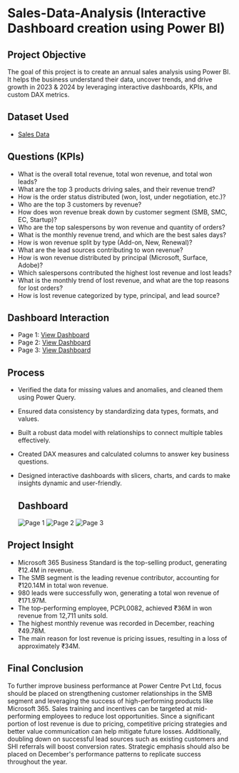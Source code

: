 # Sales-Data-Analysis (Interactive Dashboard creation using Power BI)
## Project Objective
The goal of this project is to create an annual sales analysis using Power BI. It helps the business understand their data, uncover trends, and drive growth in 2023 & 2024 by leveraging interactive dashboards, KPIs, and custom DAX metrics.

## Dataset Used
- <a href="https://github.com/sabaribala2004-dataanalyst/powerbi-dashboard/blob/main/Pipe%20Project%20Data.xlsx">Sales Data </a>

## Questions (KPIs)
- What is the overall total revenue, total won revenue, and total won leads?
- What are the top 3 products driving sales, and their revenue trend?
- How is the order status distributed (won, lost, under negotiation, etc.)?
- Who are the top 3 customers by revenue?
- How does won revenue break down by customer segment (SMB, SMC, EC, Startup)?
- Who are the top salespersons by won revenue and quantity of orders?
- What is the monthly revenue trend, and which are the best sales days?
- How is won revenue split by type (Add-on, New, Renewal)?
- What are the lead sources contributing to won revenue?
- How is won revenue distributed by principal (Microsoft, Surface, Adobe)?
- Which salespersons contributed the highest lost revenue and lost leads?
- What is the monthly trend of lost revenue, and what are the top reasons for lost orders?
- How is lost revenue categorized by type, principal, and lead source?

## Dashboard Interaction
- Page 1: <a href="https://github.com/sabaribala2004-dataanalyst/powerbi-dashboard/blob/main/Page%201.JPG">View Dashboard</a>
- Page 2: <a href="https://github.com/sabaribala2004-dataanalyst/powerbi-dashboard/blob/main/Page%202.JPG">View Dashboard</a>
- Page 3: <a href="https://github.com/sabaribala2004-dataanalyst/powerbi-dashboard/blob/main/Page%203.JPG">View Dashboard</a>

## Process
- Verified the data for missing values and anomalies, and cleaned them using Power Query.
- Ensured data consistency by standardizing data types, formats, and values.
- Built a robust data model with relationships to connect multiple tables effectively.
- Created DAX measures and calculated columns to answer key business questions.
- Designed interactive dashboards with slicers, charts, and cards to make insights dynamic and user-friendly.

  ## Dashboard

  ![Page 1](https://github.com/user-attachments/assets/4a7b204e-a521-4942-96ca-8b5a68fcf058)
  ![Page 2](https://github.com/user-attachments/assets/f29a216d-9c48-44ac-b420-3ad6556599f8)
  ![Page 3](https://github.com/user-attachments/assets/215ead71-b9b5-458f-98a0-77d1e25d6712)


## Project Insight
- Microsoft 365 Business Standard is the top-selling product, generating ₹12.4M in revenue.
- The SMB segment is the leading revenue contributor, accounting for ₹120.14M in total won revenue.
- 980 leads were successfully won, generating a total won revenue of ₹171.97M.
- The top-performing employee, PCPL0082, achieved ₹36M in won revenue from 12,711 units sold.
- The highest monthly revenue was recorded in December, reaching ₹49.78M.
- The main reason for lost revenue is pricing issues, resulting in a loss of approximately ₹34M.

## Final Conclusion
To further improve business performance at Power Centre Pvt Ltd, focus should be placed on strengthening customer relationships in the SMB segment and leveraging the success of high-performing products like Microsoft 365. Sales training and incentives can be targeted at mid-performing employees to reduce lost opportunities. Since a significant portion of lost revenue is due to pricing, competitive pricing strategies and better value communication can help mitigate future losses. Additionally, doubling down on successful lead sources such as existing customers and SHI referrals will boost conversion rates. Strategic emphasis should also be placed on December's performance patterns to replicate success throughout the year.





